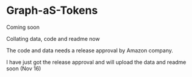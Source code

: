 # Graph-aS-Tokens
Coming soon

Collating data, code and readme now

The code and data needs a release approval by Amazon company.

I have just got the release approval and will upload the data and readme soon (Nov 16)
